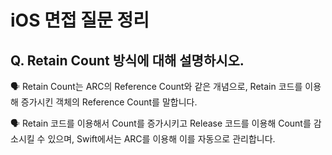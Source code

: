 # iOS 면접 질문 정리

## Q. Retain Count 방식에 대해 설명하시오.

🗣️ Retain Count는 ARC의 Reference Count와 같은 개념으로, Retain 코드를 이용해 증가시킨 객체의 Reference Count를 말합니다.

🗣️ Retain 코드를 이용해서 Count를 증가시키고 Release 코드를 이용해 Count를 감소시킬 수 있으며, Swift에서는 ARC를 이용해 이를 자동으로 관리합니다.
